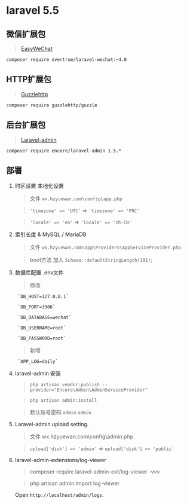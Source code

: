 # laravel 5.5


## 微信扩展包

> [EasyWeChat](https://github.com/overtrue/laravel-wechat)

    composer require overtrue/laravel-wechat:~4.0

## HTTP扩展包

> [Guzzlehttp](https://github.com/guzzle/guzzle)

    composer require guzzlehttp/guzzle

## 后台扩展包

> [Laravel-admin](http://laravel-admin.org/docs/#/zh/installation)

    composer require encore/laravel-admin 1.5.*

## 部署

1. 时区设置 本地化设置

    > 文件 `wx.hzyuewan.com\config\app.php`

    > `'timezone' => 'UTC'` => `'timezone' => 'PRC'`

    > `'locale' => 'en'` => `'locale' => 'zh-CN'`

1. 索引长度 & MySQL / MariaDB

    > 文件 `wx.hzyuewan.com\app\Providers\AppServiceProvider.php`

    > boot方法 加入 `Schema::defaultStringLength(191)`;

1. 数据库配置 .env文件

    > 修改

        `DB_HOST=127.0.0.1`

        `DB_PORT=3306`

        `DB_DATABASE=wechat`

        `DB_USERNAME=root`

        `DB_PASSWORD=root`

    > 新增

        `APP_LOG=daily`

1. laravel-admin 安装

    > `php artisan vendor:publish --provider="Encore\Admin\AdminServiceProvider"`

    > `php artisan admin:install`

    > 默认账号密码 `admin` `admin`

1. Laravel-admin upload setting.

    > 文件 wx.hzyuewan.com\config\admin.php

    > `upload['disk'] => 'admin'` => `upload['disk'] => 'public'`

1. laravel-admin-extensions/log-viewer

    > composer require laravel-admin-ext/log-viewer -vvv

    > php artisan admin:import log-viewer

    Open `http://localhost/admin/logs`.
